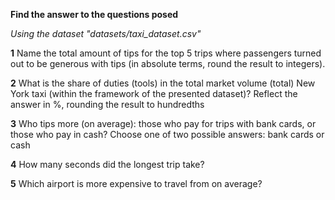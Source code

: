 **Find the answer to the questions posed**

*Using the dataset "datasets/taxi_dataset.csv"*

**1** Name the total amount of tips for the top 5 trips where passengers turned out to be generous with tips (in absolute terms, round the result to integers).

**2** What is the share of duties (tools) in the total market volume (total) New York taxi (within the framework of the presented dataset)? Reflect the answer in %, rounding the result to hundredths

**3** Who tips more (on average): those who pay for trips with bank cards, or those who pay in cash? Choose one of two possible answers: bank cards or cash

**4** How many seconds did the longest trip take?

**5** Which airport is more expensive to travel from on average?